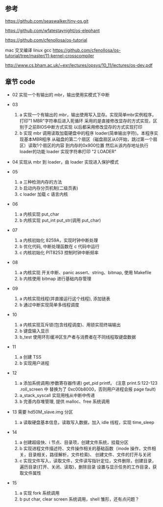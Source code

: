 ## 参考
https://github.com/seaswalker/tiny-os.git

https://github.com/wfatestaynight/os-elephant

https://github.com/cfenollosa/os-tutorial

mac 交叉编译 linux gcc
https://github.com/cfenollosa/os-tutorial/tree/master/11-kernel-crosscompiler

http://www.cs.bham.ac.uk/~exr/lectures/opsys/10_11/lectures/os-dev.pdf

## 章节 code
- 02 实现一个有输出的 mbr，输出使用实模式下中断
- 03
    1. a 实现一个有输出的 mbr，输出使用写入显存。实现简单mbr实例程序，打印"1 MBR"字符串后进入死循环
       采用的是直接修改显存的方式实现，区别于之前BIOS中断方式实现
       以后都采用修改显存的方式实现打印
    2. b 实现 mbr 调用读取加载硬盘中的程序 loader(简单输出字符)。本程序实现基本MBR程序
       从磁盘的第二个扇区（磁盘扇区从0开始，跳过第一个扇区）读取1个扇区的内容
       到内存的0x900位置
       然后从该内存地址执行loader的功能
       loader 实现字符串打印 "2 LOADER"
- 04 实现从 mbr 到 loader，由 loader 实现进入保护模式
- 05 
    1. a 三种检测内存的方法
    2. b 启动内存分页机制(二级页表)
    3. c loader 加载 c 语言内核
- 06
    1. a 内核实现 put_char
    2. b 内核实现 put_int put_str(调用 put_char)
- 07
    1. a 内核初始化 8259A，实现时钟中断处理
    2. b 优化代码, 中断处理函数在 c 代码中运行 
    3. c 内核初始化 PIT8253 控制时钟中断频率
- 08
    1. a 内核实现 开关中断、panic assert、string、bitmap, 使用 Makefile
    2. b 内核使用 bitmap 进行基础内存管理
- 09 
    1. a 内核实现线程(并直接运行这个线程), 添加链表
    2. b 通过中断实现简单多线程调度
    
- 10 
    1. a 内核实现互斥锁(包含线程调度)、用锁实现终端输出
    2. b 键盘输入显示
    3. b_test 使用环形缓冲区生产者与消费者在不同线程取键盘数据

- 11 
    1. a 创建 TSS
    2. b 实现用户进程
- 12 
    1. a 添加系统调用(参数寄存器传递) get_pid printf。
       (注意 print.S:122-123 .roll_screen 中 替换为了 0xc00b8000，否则用户进程会报 page fault)
    2. a_stack_syscall 实现用栈从中断中传递
    2. b 完善内存堆管理, 提供 malloc、free 系统调用

- 13 需要 hd50M_slave.img 分区
    1. a 读取硬盘基本信息，读取写入数据，加入 idle 线程，实现 time_sleep
- 14
    1. a 创建超级快、i 节点、目录项，创建文件系统，挂载分区
    2. b 实现进程文件描述符、文件操作相关的基础函数（inode 操作，文件相关，目录相关，路径解析，文件检索)、
        创建文件、文件的打开与关闭
    3. c 实现文件写入，读取文件，文件读写指针定位，文件删除，创建目录，遍历目录(打开、关闭、读取)，删除目录
        设置与显示任务的工作目录，获取文件属性
- 15
    1. a 实现 fork 系统调用
    2. b put char, clear screen 系统调用，shell 雏形，还有点问题？

        